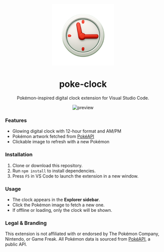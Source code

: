 <div align='center'>

<img src="https://raw.githubusercontent.com/j-ncel/poke-clock/refs/heads/main/media/icon.png" alt="poke-clock icon" width="200" />

# poke-clock

Pokémon-inspired digital clock extension for Visual Studio Code.

![preview](https://raw.githubusercontent.com/j-ncel/poke-clock/refs/heads/main/media/preview.gif)

</div>

### Features

- Glowing digital clock with 12-hour format and AM/PM
- Pokémon artwork fetched from [PokéAPI](https://pokeapi.co/)
- Clickable image to refresh with a new Pokémon

### Installation

1. Clone or download this repository.
2. Run `npm install` to install dependencies.
3. Press `F5` in VS Code to launch the extension in a new window.

### Usage

- The clock appears in the **Explorer sidebar**.
- Click the Pokémon image to fetch a new one.
- If offline or loading, only the clock will be shown.

### Legal & Branding

This extension is not affiliated with or endorsed by The Pokémon Company, Nintendo, or Game Freak. All Pokémon data is sourced from [PokéAPI](https://pokeapi.co/), a public API.

